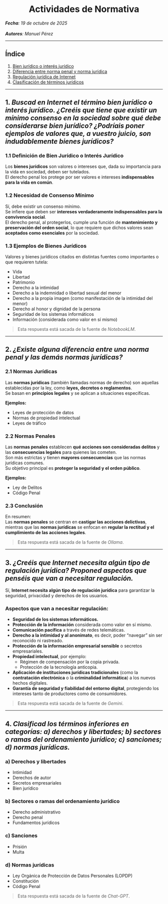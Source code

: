 <h1 align="center">Actividades de Normativa</h1>

***Fecha**: 19 de octubre de 2025 <br><br> **Autores**: Manuel Pérez*

---

## Índice

1. [Bien jurídico o interés jurídico](#1-buscad-en-internet-el-término-bien-jurídico-o-interés-jurídico-creéis-que-tiene-que-existir-un-mínimo-consenso-en-la-sociedad-sobre-qué-debe-considerarse-bien-jurídico-podríais-poner-ejemplos-de-valores-que-a-vuestro-juicio-son-indudablemente-bienes-jurídicos)  
2. [Diferencia entre norma penal y norma jurídica](#2-existe-alguna-diferencia-entre-una-norma-penal-y-las-demás-normas-jurídicas)  
3. [Regulación jurídica de Internet](#3-creéis-que-internet-necesita-algún-tipo-de-regulación-jurídica-proponed-aspectos-que-penséis-que-van-a-necesitar-regulación)  
4. [Clasificación de términos jurídicos](#clasificacion)

---

## 1. ***Buscad en Internet el término bien jurídico o interés jurídico. ¿Creéis que tiene que existir un mínimo consenso en la sociedad sobre qué debe considerarse bien jurídico? ¿Podríais poner ejemplos de valores que, a vuestro juicio, son indudablemente bienes jurídicos?***

### 1.1 Definición de Bien Jurídico o Interés Jurídico  
Los **bienes jurídicos** son valores o intereses que, dada su importancia para la vida en sociedad, deben ser tutelados.  
El derecho penal los protege por ser valores e intereses **indispensables para la vida en común**.

### 1.2 Necesidad de Consenso Mínimo  
Sí, debe existir un consenso mínimo.  
Se infiere que deben ser **intereses verdaderamente indispensables para la convivencia social**.  
El derecho penal, al protegerlos, cumple una función de **mantenimiento y preservación del orden social**, lo que requiere que dichos valores sean **aceptados como esenciales** por la sociedad.

### 1.3 Ejemplos de Bienes Jurídicos  
Valores y bienes jurídicos citados en distintas fuentes como importantes o que requieren tutela:

- Vida  
- Libertad  
- Patrimonio  
- Derecho a la intimidad  
- Derecho a la indemnidad o libertad sexual del menor  
- Derecho a la propia imagen (como manifestación de la intimidad del menor)  
- Derecho al honor y dignidad de la persona  
- Seguridad de los sistemas informáticos  
- Información (considerada como valor en sí mismo)

> Esta respuesta está sacada de la fuente de *NotebookLM*.

---

## 2. ***¿Existe alguna diferencia entre una norma penal y las demás normas jurídicas?***

### 2.1 Normas Jurídicas  
Las **normas jurídicas** (también llamadas normas de derecho) son aquellas establecidas por la ley, como **leyes, decretos o reglamentos**.  
Se basan en **principios legales** y se aplican a situaciones específicas.  

**Ejemplos:**  
- Leyes de protección de datos  
- Normas de propiedad intelectual  
- Leyes de tráfico  

### 2.2 Normas Penales  
Las **normas penales** establecen **qué acciones son consideradas delitos** y las **consecuencias legales** para quienes las cometen.  
Son más estrictas y tienen **mayores consecuencias** que las normas jurídicas comunes.  
Su objetivo principal es **proteger la seguridad y el orden público**.  

**Ejemplos:**  
- Ley de Delitos  
- Código Penal  

### 2.3 Conclusión  
En resumen:  
Las **normas penales** se centran en **castigar las acciones delictivas**, mientras que las **normas jurídicas** se enfocan en **regular la rectitud y el cumplimiento de las acciones legales**.

> Esta respuesta está sacada de la fuente de *Ollama*.

---

## 3. ***¿Creéis que Internet necesita algún tipo de regulación jurídica? Proponed aspectos que penséis que van a necesitar regulación.***

Sí, **Internet necesita algún tipo de regulación jurídica** para garantizar la seguridad, privacidad y derechos de los usuarios.

### Aspectos que van a necesitar regulación:

- **Seguridad de los sistemas informáticos.**  
- **Protección de la información** considerada como valor en sí mismo.  
- **Comunicación pacífica** a través de redes telemáticas.  
- **Derecho a la intimidad y al anonimato**, es decir, poder “navegar” sin ser reconocido ni rastreado.  
- **Protección de la información empresarial sensible** o secretos empresariales.  
- **Propiedad intelectual**, por ejemplo:  
  - Régimen de compensación por la copia privada.  
  - Protección de la tecnología anticopia.  
- **Aplicación de instituciones jurídicas tradicionales** (como la **contratación electrónica** o la **criminalidad informática**) a los nuevos hechos digitales.  
- **Garantía de seguridad y fiabilidad del entorno digital**, protegiendo los intereses tanto de productores como de consumidores.

> Esta respuesta está sacada de la fuente de *Gemini*.

---

<a id="clasificacion"></a>
## 4. ***Clasificad los términos inferiores en categorías: a) derechos y libertades; b) sectores o ramas del ordenamiento jurídico; c) sanciones; d) normas jurídicas.***

### a) Derechos y libertades  
- Intimidad  
- Derechos de autor  
- Secretos empresariales  
- Bien jurídico  

### b) Sectores o ramas del ordenamiento jurídico  
- Derecho administrativo  
- Derecho penal  
- Fundamentos jurídicos  

### c) Sanciones  
- Prisión  
- Multa  

### d) Normas jurídicas  
- Ley Orgánica de Protección de Datos Personales (LOPDP)  
- Constitución  
- Código Penal

> Esta respuesta está sacada de la fuente de *Chat-GPT*.
